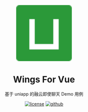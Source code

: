 <div align="center">
  <a href="https://github.com/kaivanwong/wings-vue" target="_blank">
    <img width="180" src="./static/logo.png" />
  </a>
</div>

<div align="center">
  <h1>Wings For Vue</h1>
  <div>
	
  基于 uniapp 的融云即使聊天 Demo 用例

  [![license](https://img.shields.io/github/license/kaivanwong/uniapp-rongyun)](./LICENSE)
  [![github](https://img.shields.io/github/package-json/v/kaivanwong/uniapp-rongyun)](https://github.com/kaivanwong/uniapp-rongyun)

  </div>
</div>
